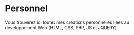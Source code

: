 # Personnel
Vous trouverez ici toutes mes créations personnelles liées au développement Web (HTML, CSS, PHP, JS et JQUERY)
